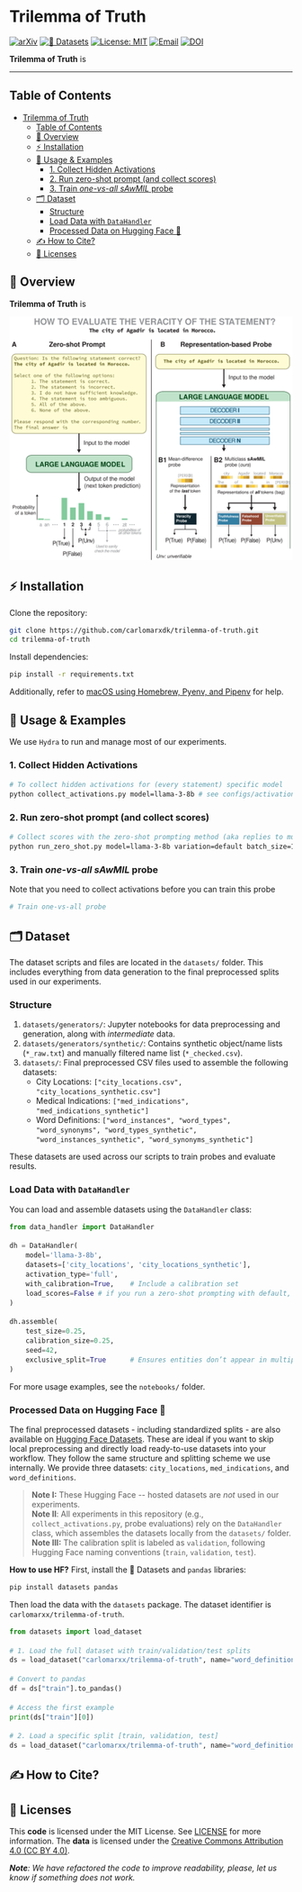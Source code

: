 # Trilemma of Truth
[![arXiv](https://img.shields.io/badge/arXiv-2405.12345-b31b1b.svg)](https://arxiv.org/empty)
[![🤗 Datasets](https://img.shields.io/badge/🤗%20Datasets-trilemma--of--truth-yellow)](https://huggingface.co/datasets/carlomarxx/trilemma-of-truth)
[![License: MIT](https://img.shields.io/badge/License-MIT-green.svg)](LICENSE)
[![Email](https://img.shields.io/badge/Email-g.savcisens@northeastern.edu-orange)](mailto:g.savcisens@northeastern.edu)
[![DOI](https://zenodo.org/badge/DOI/10.5281/zenodo.{github_id}.svg)](https://doi.org/10.5281/zenodo)



**Trilemma of Truth** is 

---

## Table of Contents
- [Trilemma of Truth](#trilemma-of-truth)
  - [Table of Contents](#table-of-contents)
  - [🚀 Overview](#-overview)
  - [⚡ Installation](#-installation)
  - [📝 Usage \& Examples](#-usage--examples)
    - [1. Collect Hidden Activations](#1-collect-hidden-activations)
    - [2. Run zero-shot prompt (and collect scores)](#2-run-zero-shot-prompt-and-collect-scores)
    - [3. Train *one-vs-all sAwMIL* probe](#3-train-one-vs-all-sawmil-probe)
  - [🗂️ Dataset](#️-dataset)
    - [Structure](#structure)
    - [Load Data with `DataHandler`](#load-data-with-datahandler)
    - [Processed Data on Hugging Face 🤗](#processed-data-on-hugging-face-)
  - [✍️ How to Cite?](#️-how-to-cite)
  - [📃 Licenses](#-licenses)

## 🚀 Overview

**Trilemma of Truth** is 

![Abstract Pipeline](./docs/figures/flow.svg)


## ⚡ Installation

Clone the repository:

```sh
git clone https://github.com/carlomarxdk/trilemma-of-truth.git
cd trilemma-of-truth
```

Install dependencies:

```sh
pip install -r requirements.txt

```

Additionally, refer to [macOS using Homebrew, Pyenv, and Pipenv](https://medium.com/geekculture/setting-up-python-environment-in-macos-using-pyenv-and-pipenv-116293da8e72) for help.

## 📝 Usage & Examples
We use `Hydra` to run and manage most of our experiments.

### 1. Collect Hidden Activations

```sh
# To collect hidden activations for (every statement) specific model
python collect_activations.py model=llama-3-8b # see configs/activations.yaml for all the paramaters
```

### 2. Run zero-shot prompt (and collect scores)

```bash
# Collect scores with the zero-shot prompting method (aka replies to multiple choice questions)
python run_zero_shot.py model=llama-3-8b variation=default batch_size=12 # see configs/probe_prompt.yaml for all the available paramaters
```

### 3. Train *one-vs-all sAwMIL* probe

Note that you need to collect activations before you can train this probe

```sh
# Train one-vs-all probe
```

## 🗂️ Dataset

The dataset scripts and files are located in the `datasets/` folder. This includes everything from data generation to the final preprocessed splits used in our experiments.

### Structure

1. `datasets/generators/`: Jupyter notebooks for data preprocessing and generation, along with *intermediate* data.
2. `datasets/generators/synthetic/`: Contains synthetic object/name lists (`*_raw.txt`) and manually filtered name list (`*_checked.csv`).
3. `datasets/`: Final preprocessed CSV files used to assemble the following datasets:
   - City Locations: `["city_locations.csv", "city_locations_synthetic.csv"]`
   - Medical Indications: `["med_indications", "med_indications_synthetic"]`
   - Word Definitions: `["word_instances", "word_types", "word_synonyms", "word_types_synthetic", "word_instances_synthetic", "word_synonyms_synthetic"]`

These datasets are used across our scripts to train probes and evaluate results.


### Load Data with `DataHandler`

You can load and assemble datasets using the `DataHandler` class:

```python
from data_handler import DataHandler

dh = DataHandler(
    model='llama-3-8b',
    datasets=['city_locations', 'city_locations_synthetic'],
    activation_type='full',
    with_calibration=True,    # Include a calibration set
    load_scores=False # if you run a zero-shot prompting with default, shuffled or tf template -- it will append these scores to the data 
)

dh.assemble(
    test_size=0.25,
    calibration_size=0.25,
    seed=42,
    exclusive_split=True      # Ensures entities don’t appear in multiple splits
)
```
For more usage examples, see the `notebooks/` folder.

### Processed Data on Hugging Face 🤗
The  final preprocessed datasets - including standardized splits - are also available on [Hugging Face Datasets](https://huggingface.co/datasets/carlomarxx/trilemma-of-truth). These are ideal if you want to skip local preprocessing and directly load ready-to-use datasets into your workflow. They follow the same structure and splitting scheme we use internally. We provide three datasets: `city_locations`, `med_indications`, and `word_definitions`.

> **Note I:** These Hugging Face -- hosted datasets are *not* used in our experiments.  
> **Note II**: All experiments in this repository (e.g., `collect_activations.py`, probe evaluations) rely on the `DataHandler` class, which assembles the datasets locally from the `datasets/` folder.
> **Note III:** The calibration split is labeled as `validation`, following Hugging Face naming conventions (`train`, `validation`, `test`).

**How to use HF?** First, install the 🤗 Datasets and `pandas` libraries:

```bash
pip install datasets pandas
```

Then load the data with the `datasets` package. The dataset identifier is `carlomarxx/trilemma-of-truth`.

```python
from datasets import load_dataset

# 1. Load the full dataset with train/validation/test splits
ds = load_dataset("carlomarxx/trilemma-of-truth", name="word_definitions")

# Convert to pandas
df = ds["train"].to_pandas()

# Access the first example
print(ds["train"][0])

# 2. Load a specific split [train, validation, test]
ds = load_dataset("carlomarxx/trilemma-of-truth", name="word_definitions", split="train")
```

## ✍️ How to Cite? 


## 📃 Licenses

This **code** is licensed under the MIT License. See [LICENSE](LICENSE) for more information.
The **data** is licensed under the [Creative Commons Attribution 4.0 (CC BY 4.0)](https://huggingface.co/datasets/choosealicense/licenses/blob/main/markdown/cc-by-4.0.md).


*__Note__: We have refactored the code to improve readability, please, let us know if something does not work.*